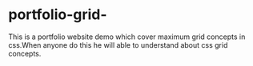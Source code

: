 # portfolio-grid-
This is a portfolio website demo which cover maximum grid concepts in css.When anyone do this he will able to understand about css grid concepts.

